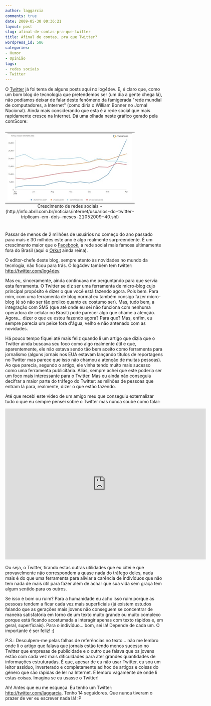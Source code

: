 ```yaml
---
author: laggarcia
comments: true
date: 2009-05-30 00:36:21
layout: post
slug: afinal-de-contas-pra-que-twitter
title: Afinal de contas, pra que Twitter?
wordpress_id: 586
categories:
- Humor
- Opinião
tags:
- redes sociais
- Twitter
---
```


O [Twitter](http://twitter.com) já foi tema de alguns posts aqui no log4dev. E, é claro que, como um bom blog de tecnologia que pretendemos ser (um dia a gente chega lá), não podíamos deixar de falar deste fenômeno da famigerada "rede mundial de computadores, a Internet" (como diria o William Bonner no Jornal Nacional). Ainda mais considerando que esta é a rede social que mais rapidamente cresce na Internet. Dá uma olhada neste gráfico gerado pela comScore:

<table align="center" style="margin-top: 2em; margin-bottom: 2em">
    <caption align="bottom">Crescimento de redes sociais - (http://info.abril.com.br/noticias/internet/usuarios-do-twitter-triplicam-em-dois-meses-21052009-40.shl)</caption>
    <tr><td>
     <img src="/images/2009-05-30-afinal-de-contas-pra-que-twitter/comparacaoTwitter-20090521192316.jpg" />
    </td></tr>
</table>


Passar de menos de 2 milhões de usuários no começo do ano passado para mais e 30 milhões este ano é algo realmente surpreendente. É um crescimento maior que o [Facebook](http://www.facebook.com/), a rede social mais famosa ultimamente fora do Brasil (aqui o [Orkut](http://www.orkut.com) ainda reina).




O editor-chefe deste blog, sempre atento às novidades no mundo da tecnlogia, não ficou para trás. O log4dev também tem twitter: http://twitter.com/log4dev.




Mas eu, sinceramente, ainda continuava me perguntando para que servia esta ferramenta. O Twitter se diz ser uma ferramenta de micro-blog cujo principal propósito é dizer o que você está fazendo agora. Pois bem. Para mim, com uma ferramenta de blog normal eu também consigo fazer micro-blog (é só não ser tão prolixo quanto eu costumo ser). Mas, tudo bem, a integração com SMS (que até onde eu sei não funciona com nenhuma operadora de celular no Brasil) pode parecer algo que chame a atenção. Agora... dizer o que eu estou fazendo agora? Para que? Mas, enfim, eu sempre parecia um peixe fora d'água, velho e não antenado com as novidades.




Há pouco tempo fiquei até mais feliz quando li um artigo que dizia que o Twitter ainda buscava seu foco como algo realmente útil e que, aparentemente, ele não estava sendo tão bem aceito como ferramenta para jornalismo (alguns jornais nos EUA estavam lançando títulos de reportagens no Twitter mas parece que isso não chamou a atenção de muitas pessoas). Ao que parecia, segundo o artigo, ele vinha tendo muito mais sucesso como uma ferramenta publicitária. Aliás, sempre achei que este poderia ser um foco mais interessante para o Twitter. Mas eu ainda não conseguia decifrar a maior parte do tráfego do Twitter: as milhões de pessoas que entram lá para, realmente, dizer o que estão fazendo.




Até que recebi este vídeo de um amigo meu que conseguiu externalizar tudo o que eu sempre pensei sobre o Twitter mas nunca soube como falar:


<iframe width="640" height="480" src="http://www.youtube.com/embed/PN2HAroA12w" frameborder="0">
</iframe>



Ou seja, o Twitter, tirando estas outras utilidades que eu citei e que provavelmente não correspondem a quase nada do tráfego deles, nada mais é do que uma ferramenta para aliviar a carência de indivíduos que não tem nada de mais útil para fazer além de achar que sua vida sem graça tem algum sentido para os outros.




Se isso é bom ou ruim? Para a humanidade eu acho isso ruim porque as pessoas tendem a ficar cada vez mais superficiais (já existem estudos falando que as gerações mais jovens não conseguem se concentrar de maneira satisfatória em torno de um texto muito grande ou muito complexo porque está ficando acostumada a interagir apenas com texto rápidos e, em geral, superficiais). Para o indivíduo... bom, sei lá! Depende de cada um. O importante é ser feliz! :)




P.S.: Desculpem-me pelas falhas de referências no texto... não me lembro onde li o artigo que falava que jornais estão tendo menos sucesso no Twitter que empresas de publicidade e o outro que falava que os jovens estão com cada vez mais dificuldades para ater grandes quantidades de informações estruturadas. É que, apesar de eu não usar Twitter, eu sou um leitor assíduo, inverterado e completamente ad hoc de artigos e coisas do gênero que são rápidas de ler na Internet. E lembro vagamente de onde li estas coisas. Imagina se eu usasse o Twitter!




Ah! Antes que eu me esqueça. Eu tenho um Twitter: http://twitter.com/laggarcia. Tenho 14 seguidores. Que nunca tiveram o prazer de ver eu escrever nada lá! :P
